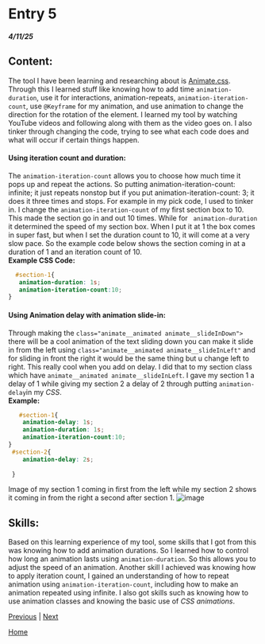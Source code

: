 # Entry 5
##### 4/11/25

## Content:
The tool I have been learning and researching about is [Animate.css](https://animate.style/#documentation). Through this I learned stuff like knowing how to add time `animation-duration`, use it for interactions, animation-repeats, `animation-iteration-count`, use `@Keyframe` for my animation, and use animation to change the direction for the rotation of the element. I learned my tool by watching YouTube videos and following along with them as the video goes on. I also tinker through changing the code, trying to see what each code does and what will occur if certain things happen.

#### Using iteration count and duration:  
The `animation-iteration-count` allows you to choose how much time it pops up and repeat the actions. So putting animation-iteration-count: infinite; it just repeats nonstop but if you put animation-iteration-count: 3; it does it three times and stops. For example in my pick code, I used to tinker in. I change the `animation-iteration-count` of my first section box to 10. This made the section go in and out 10 times.  While for ` animation-duration` it determined the speed of my section box. When I put it at 1 the box comes in super fast, but when I set the duration count to 10, it will come at a very slow pace. So the example code below shows the section coming in at a duration of 1 and an iteration count of 10.  
 **Example CSS Code:**
 ``` CSS
   #section-1{
    animation-duration: 1s;
    animation-iteration-count:10;
}
```
#### Using Animation delay with animation slide-in:
Through making the `class="animate__animated animate__slideInDown">` there will be a cool animation of the text sliding down
you can make it slide in from the left using `class="animate__animated animate__slideInLeft"` and for sliding in front the right it would be the same thing but u change left to right. This really cool when you  add on delay. I did that to my section  class which have `animate__animated animate__slideInLeft`. I gave my section 1 a delay of 1 while giving my section 2 a delay of 2 through putting `animation-delay`in my _CSS_.  
**Example:**
``` CSS
   #section-1{
    animation-delay: 1s;
    animation-duration: 1s;
    animation-iteration-count:10;
}  
 #section-2{
    animation-delay: 2s;  
   
 }
```
Image of my section 1 coming in first from the left while my section 2 shows it coming in from the right a second after section 1.
![image](https://github.com/user-attachments/assets/bf73851e-5c30-4963-a21f-39722c949420)
## Skills:
Based on this learning experience of my tool, some skills that I got from this was knowing how to add animation durations. So I learned how to control how long an animation lasts using `animation-duration`. So this allows you to adjust the speed of an animation. Another skill I achieved was knowing how to apply iteration count, I gained an understanding of how to repeat animation using `animation-iteration-count`, including how to make an animation repeated using infinite. I also got skills such as knowing how to use animation classes and knowing the basic use of _CSS animations_.






[Previous](entry04.md) | [Next](entry06.md)

[Home](../README.md)
